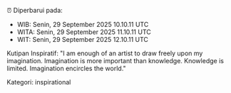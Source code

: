 ⏰ Diperbarui pada:
- WIB: Senin, 29 September 2025 10.10.11 UTC
- WITA: Senin, 29 September 2025 11.10.11 UTC
- WIT: Senin, 29 September 2025 12.10.11 UTC

Kutipan Inspiratif:
"I am enough of an artist to draw freely upon my imagination. Imagination is more important than knowledge. Knowledge is limited. Imagination encircles the world."


Kategori: inspirational

